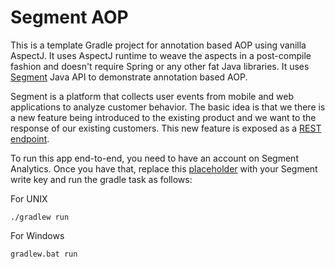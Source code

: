 # Segment AOP

This is a template Gradle project for annotation based AOP using vanilla AspectJ. It uses AspectJ runtime to weave the aspects in a post-compile fashion and doesn't require Spring or any other fat Java libraries. It uses [Segment](https://segment.com/) Java API to demonstrate annotation based AOP.

Segment is a platform that collects user events from mobile and web applications to analyze customer behavior. The basic idea is that we there is a new feature being introduced to the existing product and we want to the response of our existing customers. This new feature is exposed as a [REST endpoint](src/main/java/com/segment/resource/Endpoints.java#L14-L23).

To run this app end-to-end, you need to have an account on Segment Analytics. Once you have that, replace this [placeholder](src/main/java/com/segment/App.java#L16) with your Segment write key and run the gradle task as follows: 

For UNIX
```shell
./gradlew run
```

For Windows
```shell
gradlew.bat run
```
